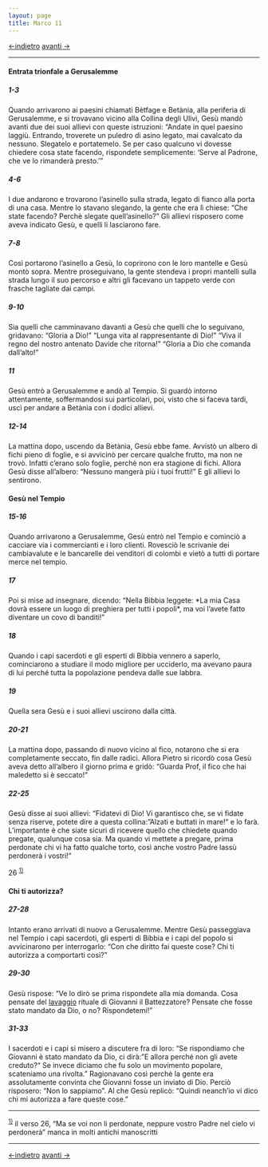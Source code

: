 ```yaml
---
layout: page
title: Marco 11
---
```


[<-indietro](Mc10.html) [avanti ->](Mc12.html)
 
 ------------------------------------------------------------------------
 
 
#### Entrata trionfale a Gerusalemme

##### 1-3

Quando arrivarono ai paesini chiamati Bètfage e Betània, alla periferia di Gerusalemme, e si trovavano vicino alla Collina degli Ulivi, Gesù mandò avanti due dei suoi allievi con queste istruzioni: “Andate in quel paesino laggiù. Entrando, troverete un puledro di asino legato, mai cavalcato da nessuno. Slegatelo e portatemelo. Se per caso qualcuno vi dovesse chiedere cosa state facendo, rispondete semplicemente: ‘Serve al Padrone, che ve lo rimanderà presto.’”

##### 4-6

I due andarono e trovarono l’asinello sulla strada, legato di fianco alla porta di una casa. Mentre lo stavano slegando, la gente che era lì chiese: “Che state facendo? Perchè slegate quell’asinello?” Gli allievi risposero come aveva indicato Gesù, e quelli li lasciarono fare.

##### 7-8

Così portarono l’asinello a Gesù, lo coprirono con le loro mantelle e Gesù montò sopra. Mentre proseguivano, la gente stendeva i propri mantelli sulla strada lungo il suo percorso e altri gli facevano un tappeto verde con frasche tagliate dai campi.

##### 9-10

Sia quelli che camminavano davanti a Gesù che quelli che lo seguivano, gridavano: “Gloria a Dio!” “Lunga vita al rappresentante di Dio!” “Viva il regno del nostro antenato Davide che ritorna!” “Gloria a Dio che comanda dall’alto!”

##### 11

Gesù entrò a Gerusalemme e andò al Tempio. Si guardò intorno attentamente, soffermandosi sui particolari, poi, visto che si faceva tardi, uscì per andare a Betània con i dodici allievi.

##### 12-14

La mattina dopo, uscendo da Betània, Gesù ebbe fame. Avvistò un albero di fichi pieno di foglie, e si avvicinò per cercare qualche frutto, ma non ne trovò. Infatti c’erano solo foglie, perchè non era stagione di fichi. Allora Gesù disse all’albero: “Nessuno mangerà più i tuoi frutti!” E gli allievi lo sentirono.

#### Gesù nel Tempio

##### 15-16

Quando arrivarono a Gerusalemme, Gesù entrò nel Tempio e cominciò a cacciare via i commercianti e i loro clienti. Rovesciò le scrivanie dei cambiavalute e le bancarelle dei venditori di colombi e vietò a tutti di portare merce nel tempio.

##### 17

Poi si mise ad insegnare, dicendo: “Nella Bibbia leggete: \*La mia Casa dovrà essere un luogo di preghiera per tutti i popoli\*, ma voi l’avete fatto diventare un covo di banditi!”

##### 18

Quando i capi sacerdoti e gli esperti di Bibbia vennero a saperlo, cominciarono a studiare il modo migliore per ucciderlo, ma avevano paura di lui perché tutta la popolazione pendeva dalle sue labbra.

##### 19

Quella sera Gesù e i suoi allievi uscirono dalla città.

##### 20-21

La mattina dopo, passando di nuovo vicino al fico, notarono che si era completamente seccato, fin dalle radici. Allora Pietro si ricordò cosa Gesù aveva detto all’albero il giorno prima e gridò: “Guarda Prof, il fico che hai maledetto si è seccato!”

##### 22-25

Gesù disse ai suoi allievi: “Fidatevi di Dio! Vi garantisco che, se vi fidate senza riserve, potete dire a questa collina:”Alzati e buttati in mare!“ e lo farà. L’importante è che siate sicuri di ricevere quello che chiedete quando pregate, qualunque cosa sia. Ma quando vi mettete a pregare, prima perdonate chi vi ha fatto qualche torto, così anche vostro Padre lassù perdonerà i vostri!”

26 <sup><a href="#fn__1" id="fnt__1" class="fn_top">1)</a></sup>

#### Chi ti autorizza?

##### 27-28

Intanto erano arrivati di nuovo a Gerusalemme. Mentre Gesù passeggiava nel Tempio i capi sacerdoti, gli esperti di Bibbia e i capi del popolo si avvicinarono per interrogarlo: “Con che diritto fai queste cose? Chi ti autorizza a comportarti così?”

##### 29-30

Gesù rispose: “Ve lo dirò se prima rispondete alla mia domanda. Cosa pensate del <a href="http://www.pachialu.it/doku/doku.php?id=glossario#battesimo" class="wikilink1" title="glossario">lavaggio</a> rituale di Giovanni il Battezzatore? Pensate che fosse stato mandato da Dio, o no? Rispondetemi!”

##### 31-33

I sacerdoti e i capi si misero a discutere fra di loro: “Se rispondiamo che Giovanni è stato mandato da Dio, ci dirà:”E allora perché non gli avete creduto?“ Se invece diciamo che fu solo un movimento popolare, scateniamo una rivolta.” Ragionavano così perchè la gente era assolutamente convinta che Giovanni fosse un inviato di Dio. Perciò risposero: “Non lo sappiamo”. Al che Gesù replicò: “Quindi neanch’io vi dico chi mi autorizza a fare queste cose.”

------------------------------------------------------------------------

<sup><a href="#fnt__1" id="fn__1" class="fn_bot">1)</a></sup> il verso 26, “Ma se voi non li perdonate, neppure vostro Padre nel cielo vi perdonerà” manca in molti antichi manoscritti

------------------------------------------------------------------------

[<-indietro](Mc10.html) [avanti ->](Mc12.html)


